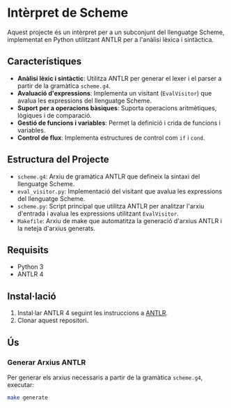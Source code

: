 # Intèrpret de Scheme

Aquest projecte és un intèrpret per a un subconjunt del llenguatge Scheme, implementat en Python utilitzant ANTLR per a l'anàlisi lèxica i sintàctica.

## Característiques

- **Anàlisi lèxic i sintàctic**: Utilitza ANTLR per generar el lexer i el parser a partir de la gramàtica `scheme.g4`.
- **Avaluació d'expressions**: Implementa un visitant (`EvalVisitor`) que avalua les expressions del llenguatge Scheme.
- **Suport per a operacions bàsiques**: Suporta operacions aritmètiques, lògiques i de comparació.
- **Gestió de funcions i variables**: Permet la definició i crida de funcions i variables.
- **Control de flux**: Implementa estructures de control com `if` i `cond`.

## Estructura del Projecte

- `scheme.g4`: Arxiu de gramàtica ANTLR que defineix la sintaxi del llenguatge Scheme.
- `eval_visitor.py`: Implementació del visitant que avalua les expressions del llenguatge Scheme.
- `scheme.py`: Script principal que utilitza ANTLR per analitzar l'arxiu d'entrada i avalua les expressions utilitzant `EvalVisitor`.
- `Makefile`: Arxiu de make que automatitza la generació d'arxius ANTLR i la neteja d'arxius generats.

## Requisits

- Python 3
- ANTLR 4

## Instal·lació

1. Instal·lar ANTLR 4 seguint les instruccions a [ANTLR](https://www.antlr.org/).
2. Clonar aquest repositori.

## Ús

### Generar Arxius ANTLR

Per generar els arxius necessaris a partir de la gramàtica `scheme.g4`, executar:

```sh
make generate
```
